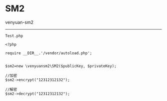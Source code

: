 # SM2
venyuan-sm2

------------------------

```
Test.php

<?php

require __DIR__.'/vendor/autoload.php';


$sm2=new \venyuansm2\SM2($publicKey, $privateKey);

//加密
$sm2->encrypt("12312312132");

//解密
$sm2->decrypt("12312312132");

```


